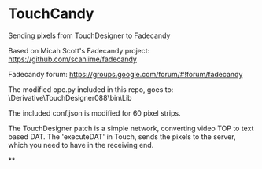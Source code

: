 TouchCandy
==========

Sending pixels from TouchDesigner to Fadecandy

Based on Micah Scott's Fadecandy project: https://github.com/scanlime/fadecandy

Fadecandy forum: https://groups.google.com/forum/#!forum/fadecandy


The modified opc.py included in this repo, goes to: \Derivative\TouchDesigner088\bin\Lib

The included conf.json is modified for 60 pixel strips.

The TouchDesigner patch is a simple network, converting video TOP to text based DAT.
The 'executeDAT' in Touch, sends the pixels to the server, which you need to have in the receiving end.

**
